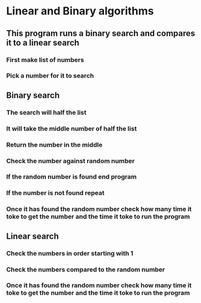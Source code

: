 # Linear and Binary algorithms

## This program runs a binary search and compares it to a linear search


### First make list of numbers

### Pick a number for it to search


## Binary search

### The search will half the list

### It will take the middle number of half the list

### Return the number in the middle

### Check the number against random number

### If the random number is found end program

### If the number is not found repeat

### Once it has found the random number check how many time it toke to get the number and the time it toke to run the program


## Linear search

### Check the numbers in order starting with 1

### Check the numbers compared to the random number

### Once it has found the random number check how many time it toke to get the number and the time it toke to run the program
